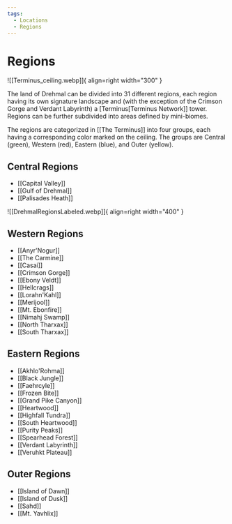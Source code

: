 ```yaml
---
tags:
  - Locations
  - Regions
---
```



# Regions

![[Terminus_ceiling.webp]]{ align=right width="300" }

The land of Drehmal can be divided into 31 different regions, each region having its own signature landscape and (with the exception of the Crimson Gorge and Verdant Labyrinth) a [Terminus[Terminus Network]] tower. Regions can be further subdivided into areas defined by mini-biomes.

The regions are categorized in [[The Terminus]] into four groups, each having a corresponding color marked on the ceiling. The groups are Central (green), Western (red), Eastern (blue), and Outer (yellow). 


## Central Regions

 - [[Capital Valley]]
 - [[Gulf of Drehmal]]
 - [[Palisades Heath]]

 ![[DrehmalRegionsLabeled.webp]]{ align=right width="400" }

## Western Regions

 - [[Anyr'Nogur]]
 - [[The Carmine]]
 - [[Casai]]
 - [[Crimson Gorge]]
 - [[Ebony Veldt]]
 - [[Hellcrags]]
 - [[Lorahn'Kahl]]
 - [[Merijool]]
 - [[Mt. Ebonfire]]
 - [[Nimahj Swamp]]
 - [[North Tharxax]]
 - [[South Tharxax]]


## Eastern Regions

 - [[Akhlo'Rohma]]
 - [[Black Jungle]]
 - [[Faehrcyle]]
 - [[Frozen Bite]]
 - [[Grand Pike Canyon]]
 - [[Heartwood]]
 - [[Highfall Tundra]]
 - [[South Heartwood]]
 - [[Purity Peaks]]
 - [[Spearhead Forest]]
 - [[Verdant Labyrinth]]
 - [[Veruhkt Plateau]]


## Outer Regions

 - [[Island of Dawn]]
 - [[Island of Dusk]]
 - [[Sahd]]
 - [[Mt. Yavhlix]]


